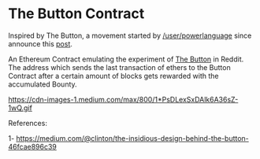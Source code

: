 # The Button Contract

Inspired by The Button, a movement started by [/user/powerlanguage](https://www.reddit.com/user/powerlanguage)  since announce this [post](http://www.redditblog.com/2015/04/the-button.html).

An Ethereum Contract emulating the experiment of [The Button](https://www.reddit.com/r/thebutton/) in Reddit. The address which sends the last transaction of ethers to the Button Contract after a certain amount of blocks gets rewarded with the accumulated Bounty.

https://cdn-images-1.medium.com/max/800/1*PsDLexSxDAlk6A36sZ-1wQ.gif

References:

1- https://medium.com/@clinton/the-insidious-design-behind-the-button-46fcae896c39
